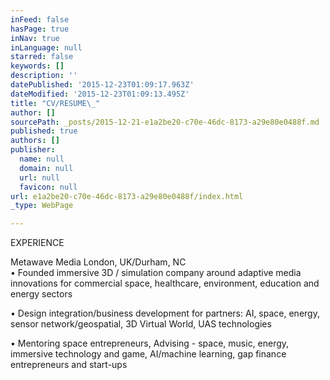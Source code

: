 ```yaml
---
inFeed: false
hasPage: true
inNav: true
inLanguage: null
starred: false
keywords: []
description: ''
datePublished: '2015-12-23T01:09:17.963Z'
dateModified: '2015-12-23T01:09:13.495Z'
title: "CV/RESUME\_"
author: []
sourcePath: _posts/2015-12-21-e1a2be20-c70e-46dc-8173-a29e80e0488f.md
published: true
authors: []
publisher:
  name: null
  domain: null
  url: null
  favicon: null
url: e1a2be20-c70e-46dc-8173-a29e80e0488f/index.html
_type: WebPage

---
```

EXPERIENCE

Metawave Media    London, UK/Durham, NC  
• Founded immersive 3D / simulation company around adaptive media innovations for commercial space, healthcare, environment, education and energy sectors

• Design integration/business development for partners: AI, space, energy, sensor network/geospatial, 3D Virtual World, UAS technologies

• Mentoring space entrepreneurs, Advising - space, music, energy, immersive technology and game, AI/machine learning, gap finance entrepreneurs and start-ups